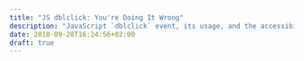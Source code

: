 ```yaml
---
title: "JS dblclick: You're Doing It Wrong"
description: "JavaScript `dblclick` event, its usage, and the accessibilities issues when using it in conjunction to the `click` event"
date: 2018-09-28T16:24:56+02:00
draft: true
---
```


